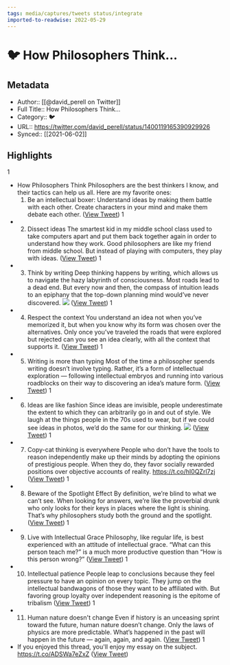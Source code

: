 ```yaml
---
tags: media/captures/tweets status/integrate
imported-to-readwise: 2022-05-29
---
```

# 🐦 How Philosophers Think...

## Metadata
- Author:: [[@david_perell on Twitter]]
- Full Title:: How Philosophers Think...
- Category:: 🐦
- URL:: https://twitter.com/david_perell/status/1400119165390929926
- Synced:: [[2021-06-02]]

## Highlights
1
- How Philosophers Think
  Philosophers are the best thinkers I know, and their tactics can help us all. 
  Here are my favorite ones:
  1. Be an intellectual boxer: Understand ideas by making them battle with each other. Create characters in your mind and make them debate each other. ([View Tweet](https://twitter.com/david_perell/status/1400119165390929926))
1
- 2. Dissect ideas
  The smartest kid in my middle school class used to take computers apart and put them back together again in order to understand how they work. 
  Good philosophers are like my friend from middle school. But instead of playing with computers, they play with ideas. ([View Tweet](https://twitter.com/david_perell/status/1400119166791737346))
1
- 3. Think by writing
  Deep thinking happens by writing, which allows us to navigate the hazy labyrinth of consciousness.
  Most roads lead to a dead end. But every now and then, the compass of intuition leads to an epiphany that the top-down planning mind would’ve never discovered. 
  ![](https://pbs.twimg.com/media/E24zNhDX0AcS6JZ.jpg) ([View Tweet](https://twitter.com/david_perell/status/1400119171829178377))
1
- 4. Respect the context
  You understand an idea not when you’ve memorized it, but when you know why its form was chosen over the alternatives. Only once you’ve traveled the roads that were explored but rejected can you see an idea clearly, with all the context that supports it. ([View Tweet](https://twitter.com/david_perell/status/1400119174387613705))
1
- 5. Writing is more than typing
  Most of the time a philosopher spends writing doesn’t involve typing. 
  Rather, it’s a form of intellectual exploration — following intellectual embryos and running into various roadblocks on their way to discovering an idea’s mature form. ([View Tweet](https://twitter.com/david_perell/status/1400119175780110336))
1
- 6. Ideas are like fashion
  Since ideas are invisible, people underestimate the extent to which they can arbitrarily go in and out of style. We laugh at the things people in the 70s used to wear, but if we could see ideas in photos, we’d do the same for our thinking. 
  ![](https://pbs.twimg.com/media/E243j7XX0AUOccY.jpg) ([View Tweet](https://twitter.com/david_perell/status/1400119187364798464))
1
- 7. Copy-cat thinking is everywhere
  People who don’t have the tools to reason independently make up their minds by adopting the opinions of prestigious people. When they do, they favor socially rewarded positions over objective accounts of reality.
  https://t.co/hI0QZrl7zj ([View Tweet](https://twitter.com/david_perell/status/1400119189512331267))
1
- 8. Beware of the Spotlight Effect
  By definition, we’re blind to what we can’t see. When looking for answers, we’re like the proverbial drunk who only looks for their keys in places where the light is shining. That’s why philosophers study both the ground and the spotlight. ([View Tweet](https://twitter.com/david_perell/status/1400119191127085056))
1
- 9. Live with Intellectual Grace
  Philosophy, like regular life, is best experienced with an attitude of intellectual grace. 
  “What can this person teach me?” is a much more productive question than “How is this person wrong?” ([View Tweet](https://twitter.com/david_perell/status/1400119192423223297))
1
- 10. Intellectual patience
  People leap to conclusions because they feel pressure to have an opinion on every topic. They jump on the intellectual bandwagons of those they want to be affiliated with. But favoring group loyalty over independent reasoning is the epitome of tribalism ([View Tweet](https://twitter.com/david_perell/status/1400119193937317888))
1
- 11. Human nature doesn't change
  Even if history is an unceasing sprint toward the future, human nature doesn’t change. Only the laws of physics are more predictable. What’s happened in the past will happen in the future — again, again, and again. ([View Tweet](https://twitter.com/david_perell/status/1400119195254276100))
1
- If you enjoyed this thread, you'll enjoy my essay on the subject.
  https://t.co/ADSWa7eZxZ ([View Tweet](https://twitter.com/david_perell/status/1400119196864942080))
